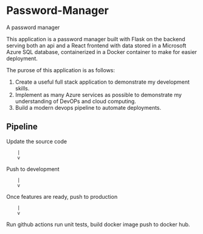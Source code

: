 # Password-Manager
A password manager

This application is a password manager built with Flask on the backend serving both an api and a React frontend with data stored in a Microsoft Azure SQL database, containerized in a Docker container to make for easier deployment.

The purose of this application is as follows: 

1. Create a useful full stack application to demonstrate my development skills.
2. Implement as many Azure services as possible to demonstrate my understanding of DevOPs and cloud computing.
3. Build a modern devops pipeline to automate deployments.

## Pipeline

Update the source code

        |
        v

Push to development

        |
        v

Once features are ready, push to production

        |
        v

Run github actions 
    run unit tests, 
    build docker image
    push to docker hub.














